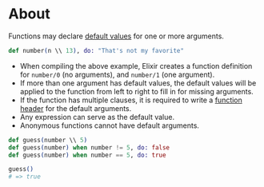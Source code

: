 # About

Functions may declare [default values][default-arguments] for one or more arguments.

```elixir
def number(n \\ 13), do: "That's not my favorite"
```

- When compiling the above example, Elixir creates a function definition for `number/0` (no arguments), and `number/1` (one argument).
- If more than one argument has default values, the default values will be applied to the function from left to right to fill in for missing arguments.
- If the function has multiple clauses, it is required to write a [function header][function-header] for the default arguments.
- Any expression can serve as the default value.
- Anonymous functions cannot have default arguments.

```elixir
def guess(number \\ 5)
def guess(number) when number != 5, do: false
def guess(number) when number == 5, do: true

guess()
# => true
```

[default-arguments]: https://hexdocs.pm/elixir/modules-and-functions.html#default-arguments
[function-header]: https://webcf.waybackmachine.org/web/20250125234916/https://inquisitivedeveloper.com/lwm-elixir-25/
